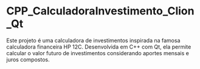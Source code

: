 # CPP_CalculadoraInvestimento_Clion_Qt
Este projeto é uma calculadora de investimentos inspirada na famosa calculadora financeira HP 12C. Desenvolvida em C++ com Qt, ela permite calcular o valor futuro de investimentos considerando aportes mensais e juros compostos.
